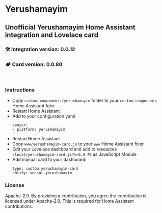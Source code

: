 # Yerushamayim
## Unofficial Yerushamayim Home Assistant integration and Lovelace card

### :hammer_and_wrench: Integration version: 0.0.12
### :camping: Card version: 0.0.80
<br/>

### Instructions
- Copy `custom_components/yerushamayim` folder to your `custom_components` Home Assistant foler
- Restart Home Assistant
- Add to your configuration yaml:
    ```
    sensor:
    - platform: yerushamayim
    ```
- Restart Home Assistant
- Copy `www/yerushamayim-card.js` to your `www` Home Assistant foler
- Edit your Lovelace dashboard and add to resources `/local/yerushamayim-card.js?v=0.0.79` as JavaScript Module
- Add manual card to your dashboard:
    ```
    type: custom:yerushamayim-card
    entity: sensor.yerushamayim
    ```

### License
Apache-2.0. By providing a contribution, you agree the contribution is licensed under Apache-2.0. This is required for Home Assistant contributions.
